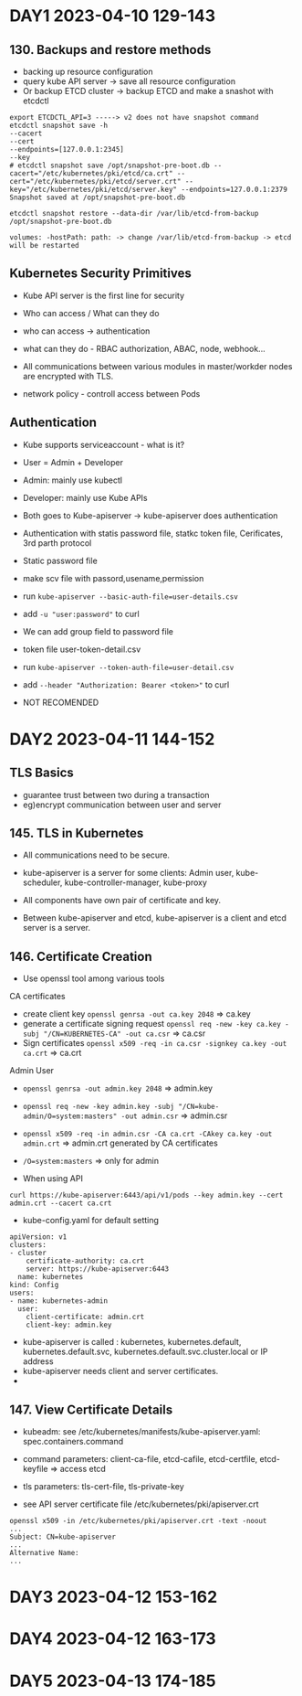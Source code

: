 # DAY1 2023-04-10 129-143

## 130. Backups and restore methods

* backing up resource configuration
* query kube API server -> save all resource configuration
* Or backup ETCD cluster -> backup ETCD and make a snashot with etcdctl

```
export ETCDCTL_API=3 -----> v2 does not have snapshot command
etcdctl snapshot save -h
--cacert
--cert
--endpoints=[127.0.0.1:2345]
--key
# etcdctl snapshot save /opt/snapshot-pre-boot.db --cacert="/etc/kubernetes/pki/etcd/ca.crt" --cert="/etc/kubernetes/pki/etcd/server.crt" --key="/etc/kubernetes/pki/etcd/server.key" --endpoints=127.0.0.1:2379
Snapshot saved at /opt/snapshot-pre-boot.db
```
```
etcdctl snapshot restore --data-dir /var/lib/etcd-from-backup /opt/snapshot-pre-boot.db

volumes: -hostPath: path: -> change /var/lib/etcd-from-backup -> etcd will be restarted
```

## Kubernetes Security Primitives

* Kube API server is the first line for security
* Who can access / What can they do

* who can access -> authentication
* what can they do - RBAC authorization, ABAC, node, webhook...
* All communications between various modules in master/workder nodes are encrypted with TLS.
* network policy - controll access between Pods

## Authentication

* Kube supports serviceaccount - what is it?
* User = Admin + Developer
* Admin: mainly use kubectl
* Developer: mainly use Kube APIs 
* Both goes to Kube-apiserver -> kube-apiserver does authentication
* Authentication with statis password file, statkc token file, Cerificates, 3rd parth protocol

* Static password file
* make scv file with passord,usename,permission
* run `kube-apiserver --basic-auth-file=user-details.csv`
* add `-u "user:password"` to curl
* We can add group field to password file

* token file user-token-detail.csv
* run `kube-apiserver --token-auth-file=user-detail.csv`
* add `--header "Authorization: Bearer <token>"` to curl
  
* NOT RECOMENDED

# DAY2 2023-04-11 144-152

## TLS Basics

* guarantee trust between two during a transaction
* eg)encrypt communication between user and server

## 145. TLS in Kubernetes

* All communications need to be secure.

* kube-apiserver is a server for some clients: Admin user, kube-scheduler, kube-controller-manager, kube-proxy
* All components have own pair of certificate and key.
* Between kube-apiserver and etcd, kube-apiserver is a client and etcd server is a server.


## 146. Certificate Creation

* Use openssl tool among various tools

CA certificates
* create client key `openssl genrsa -out ca.key 2048` => ca.key
* generate a certificate signing request `openssl req -new -key ca.key -subj "/CN=KUBERNETES-CA" -out ca.csr` => ca.csr
* Sign certificates `openssl x509 -req -in ca.csr -signkey ca.key -out ca.crt` => ca.crt

Admin User
* `openssl genrsa -out admin.key 2048` => admin.key
* `openssl req -new -key admin.key -subj "/CN=kube-admin/O=system:masters" -out admin.csr` => admin.csr
* `openssl x509 -req -in admin.csr -CA ca.crt -CAkey ca.key -out admin.crt` => admin.crt generated by CA certificates
* `/O=system:masters` => only for admin

* When using API
```
curl https://kube-apiserver:6443/api/v1/pods --key admin.key --cert admin.crt --cacert ca.crt
```

* kube-config.yaml for default setting
```
apiVersion: v1
clusters:
- cluster
    certificate-authority: ca.crt
    server: https://kube-apiserver:6443
  name: kubernetes
kind: Config
users:
- name: kubernetes-admin
  user:
    client-certificate: admin.crt
    client-key: admin.key
```

* kube-apiserver is called : kubernetes, kubernetes.default, kubernetes.default.svc, kubernetes.default.svc.cluster.local or IP address
* kube-apiserver needs client and server certificates.
* 

## 147. View Certificate Details

* kubeadm: see /etc/kubernetes/manifests/kube-apiserver.yaml: spec.containers.command
* command parameters: client-ca-file, etcd-cafile, etcd-certfile, etcd-keyfile => access etcd
* tls parameters: tls-cert-file, tls-private-key

* see API server certificate file /etc/kubernetes/pki/apiserver.crt
```
openssl x509 -in /etc/kubernetes/pki/apiserver.crt -text -noout
...
Subject: CN=kube-apiserver
...
Alternative Name:
...
```


# DAY3 2023-04-12 153-162


# DAY4 2023-04-12 163-173



# DAY5 2023-04-13 174-185

